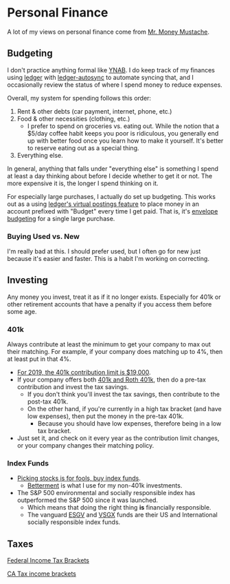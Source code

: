 # Personal Finance

A lot of my views on personal finance come from [Mr. Money Mustache](https://www.mrmoneymustache.com).

## Budgeting

I don't practice anything formal like [YNAB](https://www.youneedabudget.com). I do keep track of my finances using [ledger](https://www.ledger-cli.org) with [ledger-autosync](https://github.com/egh/ledger-autosync) to automate syncing that, and I occasionally review the status of where I spend money to reduce expenses.

Overall, my system for spending follows this order:

1. Rent & other debts (car payment, internet, phone, etc.)
2. Food & other necessities (clothing, etc.)
    - I prefer to spend on groceries vs. eating out. While the notion that a $5/day coffee habit keeps you poor is ridiculous, you generally end up with better food once you learn how to make it yourself. It's better to reserve eating out as a special thing.
3. Everything else.

In general, anything that falls under "everything else" is something I spend at least a day thinking about before I decide whether to get it or not. The more expensive it is, the longer I spend thinking on it.

For especially large purchases, I actually do set up budgeting. This works out as a using [ledger's virtual postings feature](https://www.ledger-cli.org/3.0/doc/ledger3.html#Virtual-postings) to place money in an account prefixed with "Budget" every time I get paid. That is, it's [envelope budgeting](https://en.wikipedia.org/wiki/Personal_budget#Envelopes) for a single large purchase.

### Buying Used vs. New

I'm really bad at this. I should prefer used, but I often go for new just because it's easier and faster. This is a habit I'm working on correcting.

## Investing

Any money you invest, treat it as if it no longer exists. Especially for 401k or other retirement accounts that have a penalty if you access them before some age.

### 401k

Always contribute at least the minimum to get your company to max out their matching.
For example, if your company does matching up to 4%, then at least put in that 4%.

- [For 2019, the 401k contribution limit is $19,000](https://www.investopedia.com/retirement/401k-contribution-limits/).
- If your company offers both [401k and Roth 401k](https://www.nerdwallet.com/blog/investing/roth-401k-vs-401k/), then do a pre-tax contribution and invest the tax savings.
    - If you don't think you'll invest the tax savings, then contribute to the post-tax 401k.
    - On the other hand, if you're currently in a high tax bracket (and have low expenses), then put the money in the pre-tax 401k.
        - Because you should have low expenses, therefore being in a low tax bracket.
- Just set it, and check on it every year as the contribution limit changes, or your company changes their matching policy.

### Index Funds

- [Picking stocks is for fools, buy index funds](https://www.mrmoneymustache.com/2011/05/18/how-to-make-money-in-the-stock-market/).
    - [Betterment](https://betterment.com) is what I use for my non-401k investments.
- The S&P 500 environmental and socially responsible index has outperformed the S&P 500 since it was launched.
    - Which means that doing the right thing **is** financially responsible.
    - The vanguard [ESGV](https://investor.vanguard.com/etf/profile/ESGV) and [VSGX](https://investor.vanguard.com/etf/profile/VSGX) funds are their US and International socially responsible index funds.
    
## Taxes

[Federal Income Tax Brackets](https://www.nerdwallet.com/blog/taxes/federal-income-tax-brackets/)

[CA Tax income brackets](https://www.tax-brackets.org/californiataxtable)
